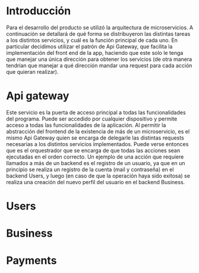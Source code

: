 # Introducción
Para el desarrollo del producto se utilizó la arquitectura de microservicios. A continuación se detallará de qué forma se distribuyeron las distintas tareas a los distintos servicios, y cuál es la función principal de cada uno. En particular decidimos utilizar el patrón de Api Gateway, que facilita la implementación del front end de la app, haciendo que este solo le tenga que manejar una única dirección para obtener los servicios (de otra manera tendrían que manejar a qué dirección mandar una request para cada acción que quieran realizar).

# Api gateway
Este servicio es la puerta de acceso principal a todas las funcionalidades del programa. Puede ser accedido por cualquier dispositivo y permite acceso a todas las funcionalidades de la aplicación. Al permitir la abstracción del frontend de la existencia de más de un microservicio, es el mismo Api Gateway quien se encarga de delegarle las distintas requests necesarias a los distintos servicios implementados. Puede verse entonces que es el orquestrador que se encarga de que todas las acciones sean ejecutadas en el orden correcto. Un ejemplo de una acción que requiere llamados a más de un backend es el registro de un usuario, ya que en un principio se realiza un registro de la cuenta (mail y contraseña) en el backend Users, y luego (en caso de que la operación haya sido exitosa) se realiza una creación del nuevo perfil del usuario en el backend Business.


# Users



# Business



# Payments


